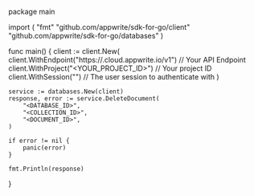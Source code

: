 package main

import (
    "fmt"
    "github.com/appwrite/sdk-for-go/client"
    "github.com/appwrite/sdk-for-go/databases"
)

func main() {
    client := client.New(
        client.WithEndpoint("https://<REGION>.cloud.appwrite.io/v1") // Your API Endpoint
        client.WithProject("<YOUR_PROJECT_ID>") // Your project ID
        client.WithSession("") // The user session to authenticate with
    )

    service := databases.New(client)
    response, error := service.DeleteDocument(
        "<DATABASE_ID>",
        "<COLLECTION_ID>",
        "<DOCUMENT_ID>",
    )

    if error != nil {
        panic(error)
    }

    fmt.Println(response)
}
